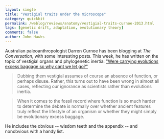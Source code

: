 ```yaml
---
layout: single 
title: "Vestigial traits under the microscope" 
category: quickbit
permalink: /weblog/reviews/anatomy/vestigial-traits-curnoe-2013.html
tags: [genetic drift, adaptation, evolutionary theory] 
comments: false 
author: John Hawks 
---
```


Australian paleoanthropologist Darren Curnoe has been blogging at <em>The Conversation</em>, with some interesting posts. This week, he has written on the topic of vestigial organs and phylogenetic inertia: <a href="http://theconversation.com/were-carrying-evolutions-excess-baggage-so-why-cant-we-let-go-15039">"Were carrying evolutions excess baggage  so why cant we let go?"</a>

<blockquote>Dubbing them vestigial assumes of course an absence of function, or perhaps disuse. Rather, this turns out to have been wrong in almost all cases, reflecting our ignorance as scientists rather than evolutions inertia.</blockquote>

<blockquote>When it comes to the fossil record  where function is so much harder to determine  the debate is normally over whether ancient features truly reflect the lifestyle of an organism or whether they might simply be evolutionary excess baggage.</blockquote>

He includes the obvious -- wisdom teeth and the appendix -- and nonobvious with a handy list. 

